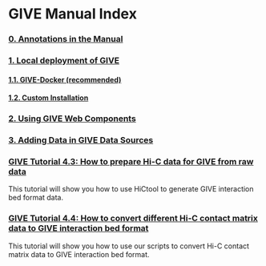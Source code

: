 # GIVE Manual Index

### [0. Annotations in the Manual](0-annotation.md)
### [1. Local deployment of GIVE](1-Local_deployment_of_GIVE.md)
#### [1.1. GIVE-Docker (recommended)](../tutorials/GIVE-Docker.md)
#### [1.2. Custom Installation](1.2-system-level_installation.md)
### [2. Using GIVE Web Components](2-webComponents.md)
### [3. Adding Data in GIVE Data Sources](3-dataSource.md)

### [GIVE Tutorial 4.3: How to prepare Hi-C data for GIVE from raw data](Generate%20Hi-C%20bed%20file%20from%20raw%20data%20based%20on%20HiCtool.md)
This tutorial will show you how to use HiCtool to generate GIVE interaction bed format data.
### [GIVE Tutorial 4.4: How to convert different Hi-C contact matrix data to GIVE interaction bed format](Hi-C%20data%20conversion.md)
This tutorial will show you how to use our scripts to convert Hi-C contact matrix data to GIVE interaction bed format.


